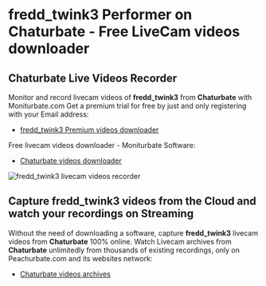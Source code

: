 # fredd_twink3 Performer on Chaturbate - Free LiveCam videos downloader

## Chaturbate Live Videos Recorder

Monitor and record livecam videos of **fredd_twink3** from **Chaturbate** with Moniturbate.com
Get a premium trial for free by just and only registering with your Email address:
* [fredd_twink3 Premium videos downloader](https://moniturbate.com/request-demo-licence-key.html)

Free livecam videos downloader - Moniturbate Software:
* [Chaturbate videos downloader](https://moniturbate.com/moniturbate-download-software.html)

![fredd_twink3 livecam videos recorder](https://peachurnet.com/templates/moniturbate-software.png)


## Capture fredd_twink3 videos from the Cloud and watch your recordings on Streaming

Without the need of downloading a software, capture **fredd_twink3** livecam videos from **Chaturbate** 100% online.
Watch Livecam archives from **Chaturbate** unlimitedly from thousands of existing recordings, only on Peachurbate.com and its websites network:
* [Chaturbate videos archives](https://peachurnet.com/)